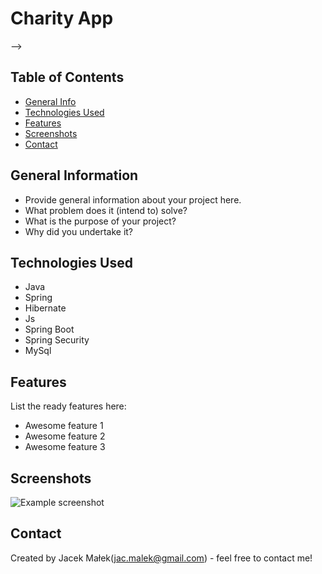 # Charity App
<!-- > Outline a brief description of your project.
> Live demo [_here_](https://www.example.com). <!-- If you have the project hosted somewhere, include the link here. --> -->

## Table of Contents
* [General Info](#general-information)
* [Technologies Used](#technologies-used)
* [Features](#features)
* [Screenshots](#screenshots)
* [Contact](#contact)
<!-- * [License](#license) -->


## General Information
- Provide general information about your project here.
- What problem does it (intend to) solve?
- What is the purpose of your project?
- Why did you undertake it?
<!-- You don't have to answer all the questions - just the ones relevant to your project. -->


## Technologies Used
- Java
- Spring
- Hibernate
- Js
- Spring Boot
- Spring Security
- MySql



## Features
List the ready features here:
- Awesome feature 1
- Awesome feature 2
- Awesome feature 3



## Screenshots
![Example screenshot](./img/screenshot.png)
<!-- If you have screenshots you'd like to share, include them here. -->



## Contact
Created by Jacek Małek(jac.malek@gmail.com)  - feel free to contact me!

